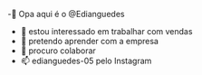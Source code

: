 -👋 Opa aqui é o @Edianguedes
- 👀 estou interessado em trabalhar com vendas
- 🌱 pretendo aprender com a empresa 
- 💞️ procuro colaborar
- 📫 edianguedes-05 pelo Instagram 

<!---
Edianguedes/Edianguedes is a ✨ special ✨ repository because its `README.md` (this file) appears on your GitHub profile.
You can click the Preview link to take a look at your changes.
--->
